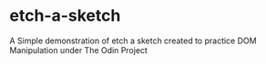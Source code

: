 # etch-a-sketch
A Simple demonstration of etch a sketch created to practice DOM Manipulation under The Odin Project
